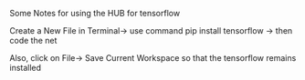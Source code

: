 Some Notes for using the HUB for tensorflow

Create a New File in Terminal-> use command pip install tensorflow -> then code the net

Also, click on File-> Save Current Workspace so that the tensorflow remains installed
